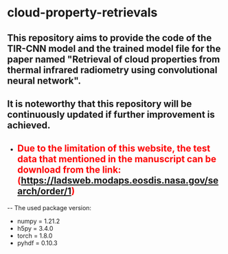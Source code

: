# cloud-property-retrievals
## This repository aims to provide the code of the TIR-CNN model and the trained model file for the paper named "Retrieval of cloud properties from thermal infrared radiometry using convolutional neural network". 
## It is noteworthy that this repository will be continuously updated if further improvement is achieved.
- ## <font color=red>Due to the limitation of this website, the test data that mentioned in the manuscript can be download from the link:(https://ladsweb.modaps.eosdis.nasa.gov/search/order/1)</font>
-- The used package version:
 - numpy = 1.21.2
 - h5py = 3.4.0
 - torch = 1.8.0
 - pyhdf = 0.10.3
